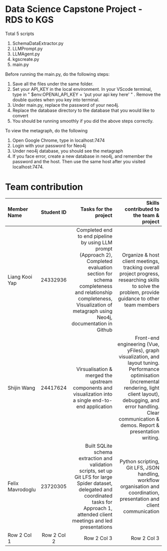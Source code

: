 
# Data Science Capstone Project - RDS to KGS

Total 5 scripts 

1. SchemaDataExtractor.py
2. LLMPrompt.py
3. LLMAgent.py
4. kgscreate.py
5. main.py

Before running the main.py, do the following steps:

1. Save all the files under the same folder. 
2. Set your API_KEY in the local environment. In your VScode terminal, type in " $env:OPENAI_API_KEY = 'put your api key here' " . Remove the double quotes when you key into terminal.
3. Under main.py, replace the password of your neo4j.
4. Replace the database directory to the database that you would like to convert
5. You should be running smoothly if you did the above steps correctly.

To view the metagraph, do the following
1. Open Google Chrome, type in localhost:7474
2. Login with your password for Neo4j
3. Under neo4j database, you should see the metagraph
4. If you face error, create a new database in neo4j, and remember the password and the host. Then use the same host after you visited localhost:7474. 


# Team contribution

| Member Name | Student ID | Tasks for the project | Skills contributed to the team & project | 
| :------- | :------: | -------: | -------: |
| Liang Kooi Yap | 24332936 | Completed end to end pipeline by using LLM prompt (Approach 2), Completed evaluation section for schema completeness and relationship completeness, Visualization of metagraph using Neo4j, documentation in Github | Organize & host client meetings, tracking overall project progress, researching skills to solve the problem, provide guidance to other team members | 
| Shijin Wang | 24417624 | Virsualisation & merged the upstream components and visualization into a single end-to-end application | Front-end engineering (Vue, yFiles), graph visualization, and layout tuning. Performance optimisation (incremental rendering, light client layout), debugging, and error handling. Clear communication & demos. Report & presentation writing.|
| Felix Mavrodoglu | 23720305 | Built SQLite schema extraction and validation scripts, set up Git LFS for large Spider dataset, delegated and coordinated tasks for Approach 1, attended client meetings and led presentations | Python scripting, Git LFS, JSON handling, workflow organisation and coordination, presentation and client communication |
| Row 2 Col 1 | Row 2 Col 2 | Row 2 Col 3 | Row 2 Col 3 |


